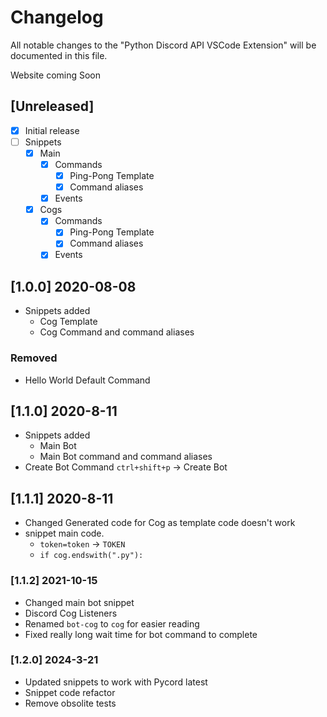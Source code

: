 # Changelog

All notable changes to the "Python Discord API VSCode Extension" will be documented in this file.

Website coming Soon

## [Unreleased]

- [x] Initial release
- [ ] Snippets
  - [x] Main
    - [x] Commands
      - [x] Ping-Pong Template
      - [x] Command aliases
    - [x] Events
  - [x] Cogs
    - [x] Commands
      - [x] Ping-Pong Template
      - [x] Command aliases
    - [x] Events

## [1.0.0] 2020-08-08

- Snippets added
  - Cog Template
  - Cog Command and command aliases

### Removed

- Hello World Default Command

## [1.1.0] 2020-8-11

- Snippets added
  - Main Bot
  - Main Bot command and command aliases
- Create Bot Command ```ctrl+shift+p``` -> Create Bot

## [1.1.1] 2020-8-11

- Changed Generated code for Cog as template code doesn't work
- snippet main code.
  - `token=token` -> `TOKEN`
  - `if cog.endswith(".py"):`

### [1.1.2] 2021-10-15

- Changed main bot snippet
- Discord Cog Listeners
- Renamed `bot-cog` to `cog` for easier reading
- Fixed really long wait time for bot command to complete

### [1.2.0] 2024-3-21

- Updated snippets to work with Pycord latest
- Snippet code refactor
- Remove obsolite tests
